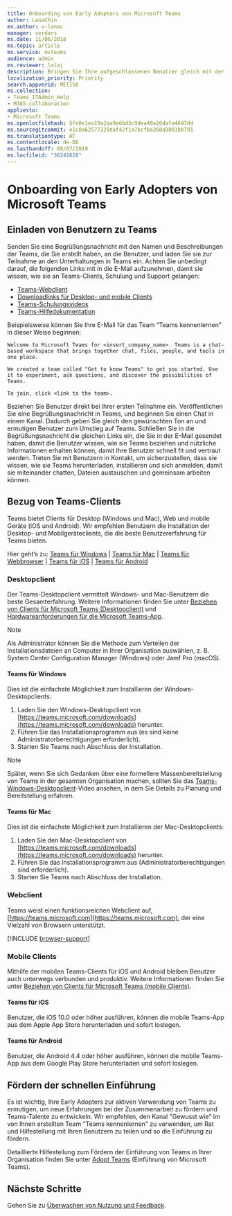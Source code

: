 ```yaml
---
title: Onboarding von Early Adopters von Microsoft Teams
author: LanaChin
ms.author: v-lanac
manager: serdars
ms.date: 11/06/2018
ms.topic: article
ms.service: msteams
audience: admin
ms.reviewer: lolaj
description: Bringen Sie Ihre aufgeschlossenen Benutzer gleich mit der ersten Reihe von Teams und Kanälen an Bord, die Sie in Microsoft Teams erstellt haben.
localization_priority: Priority
search.appverid: MET150
ms.collection:
- Teams_ITAdmin_Help
- M365-collaboration
appliesto:
- Microsoft Teams
ms.openlocfilehash: 5fe0e1ea19a2aa9e6bd3c9dea49a26dafa4647dd
ms.sourcegitcommit: e1c8a62577229daf42f1a7bcfba268a9001bb791
ms.translationtype: HT
ms.contentlocale: de-DE
ms.lasthandoff: 08/07/2019
ms.locfileid: "36241628"
---
```

# <a name="onboard-early-adopters-to-microsoft-teams"></a>Onboarding von Early Adopters von Microsoft Teams

## <a name="invite-users-to-teams"></a>Einladen von Benutzern zu Teams

Senden Sie eine Begrüßungsnachricht mit den Namen und Beschreibungen der Teams, die Sie erstellt haben, an die Benutzer, und laden Sie sie zur Teilnahme an den Unterhaltungen in Teams ein. Achten Sie unbedingt darauf, die folgenden Links mit in die E-Mail aufzunehmen, damit sie wissen, wie sie an Teams-Clients, Schulung und Support gelangen:
- [Teams-Webclient](https://teams.microsoft.com)
- [Downloadlinks für Desktop- und mobile Clients](https://teams.microsoft.com/downloads)
- [Teams-Schulungsvideos](https://support.office.com/article/microsoft-teams-video-training-4f108e54-240b-4351-8084-b1089f0d21d7)
- [Teams-Hilfedokumentation](https://support.office.com/teams)

Beispielsweise können Sie Ihre E-Mail für das Team “Teams kennenlernen” in dieser Weise beginnen:

   ```
   Welcome to Microsoft Teams for <insert_company_name>. Teams is a chat-based workspace that brings together chat, files, people, and tools in one place. 

   We created a team called "Get to know Teams" to get you started. Use it to experiment, ask questions, and discover the possibilities of Teams. 

   To join, click <link to the team>.
   ```

Beziehen Sie Benutzer direkt bei ihrer ersten Teilnahme ein. Veröffentlichen Sie eine Begrüßungsnachricht in Teams, und beginnen Sie einen Chat in einem Kanal. Dadurch geben Sie gleich den gewünschten Ton an und ermutigen Benutzer zum Umstieg auf Teams. Schließen Sie in die Begrüßungsnachricht die gleichen Links ein, die Sie in der E-Mail gesendet haben, damit die Benutzer wissen, wie sie Teams beziehen und nützliche Informationen erhalten können, damit Ihre Benutzer schnell fit und vertraut werden. Treten Sie mit Benutzern in Kontakt, um sicherzustellen, dass sie wissen, wie sie Teams herunterladen, installieren und sich anmelden, damit sie miteinander chatten, Dateien austauschen und gemeinsam arbeiten können.  

## <a name="get-teams-clients"></a>Bezug von Teams-Clients
Teams bietet Clients für Desktop (Windows und Mac), Web und mobile Geräte (iOS und Android). Wir empfehlen Benutzern die Installation der Desktop- und Mobilgeräteclients, die die beste Benutzererfahrung für Teams bieten. 

Hier geht’s zu: [Teams für Windows](#teams-for-windows) | [Teams für Mac](#teams-for-mac) | [Teams für Webbrowser](#web-client) | [Teams für iOS](#teams-for-ios) | [Teams für Android](#teams-for-android)

### <a name="desktop-client"></a>Desktopclient

Der Teams-Desktopclient vermittelt Windows- und Mac-Benutzern die beste Gesamterfahrung. Weitere Informationen finden Sie unter [Beziehen von Clients für Microsoft Teams (Desktopclient)](https://docs.microsoft.com/MicrosoftTeams/get-clients#desktop-client) und [Hardwareanforderungen für die Microsoft Teams-App](https://docs.microsoft.com/MicrosoftTeams/hardware-requirements-for-the-teams-app).

> [!NOTE]
> Als Administrator können Sie die Methode zum Verteilen der Installationsdateien an Computer in Ihrer Organisation auswählen, z. B. System Center Configuration Manager (Windows) oder Jamf Pro (macOS).

#### <a name="teams-for-windows"></a>Teams für Windows 
Dies ist die einfachste Möglichkeit zum Installieren der Windows-Desktopclients:

1. Laden Sie den Windows-Desktopclient von [https://teams.microsoft.com/downloads](https://teams.microsoft.com/downloads) herunter.
2. Führen Sie das Installationsprogramm aus (es sind keine Administratorberechtigungen erforderlich). 
3. Starten Sie Teams nach Abschluss der Installation.

> [!NOTE]
> Später, wenn Sie sich Gedanken über eine formellere Massenbereitstellung von Teams in der gesamten Organisation machen, sollten Sie das [Teams-Windows-Desktopclient](https://aka.ms/teams-clients)-Video ansehen, in dem Sie Details zu Planung und Bereitstellung erfahren. 

#### <a name="teams-for-mac"></a>Teams für Mac 
Dies ist die einfachste Möglichkeit zum Installieren der Mac-Desktopclients:

1. Laden Sie den Mac-Desktopclient von [https://teams.microsoft.com/downloads](https://teams.microsoft.com/downloads) herunter.
2. Führen Sie das Installationsprogramm aus (Administratorberechtigungen sind erforderlich). 
3. Starten Sie Teams nach Abschluss der Installation.

### <a name="web-client"></a>Webclient
Teams weist einen funktionsreichen Webclient auf, [https://teams.microsoft.com](https://teams.microsoft.com), der eine Vielzahl von Browsern unterstützt.

[!INCLUDE [browser-support](includes/browser-support.md)]

### <a name="mobile-client"></a>Mobile Clients

Mithilfe der mobilen Teams-Clients für iOS und Android bleiben Benutzer auch unterwegs verbunden und produktiv. Weitere Informationen finden Sie unter [Beziehen von Clients für Microsoft Teams (mobile Clients)](https://docs.microsoft.com/MicrosoftTeams/get-clients#mobile-clients).

#### <a name="teams-for-ios"></a>Teams für iOS 

Benutzer, die iOS 10.0 oder höher ausführen, können die mobile Teams-App aus dem Apple App Store herunterladen und sofort loslegen.  

#### <a name="teams-for-android"></a>Teams für Android 
Benutzer, die Android 4.4 oder höher ausführen, können die mobile Teams-App aus dem Google Play Store herunterladen und sofort loslegen.  

## <a name="drive-initial-adoption"></a>Fördern der schnellen Einführung

Es ist wichtig, Ihre Early Adopters zur aktiven Verwendung von Teams zu ermutigen, um neue Erfahrungen bei der Zusammenarbeit zu fördern und Teams-Talente zu entwickeln. Wir empfehlen, den Kanal "Gewusst wie" im von Ihnen erstellten Team "Teams kennenlernen" zu verwenden, um Rat und Hilfestellung mit Ihren Benutzern zu teilen und so die Einführung zu fördern. 

Detaillierte Hilfestellung zum Fördern der Einführung von Teams in Ihrer Organisation finden Sie unter [Adopt Teams](adopt-microsoft-teams-landing-page.md) (Einführung von Microsoft Teams).

## <a name="next-steps"></a>Nächste Schritte
Gehen Sie zu [Überwachen von Nutzung und Feedback](get-started-with-teams-monitor-usage-and-feedback.md).